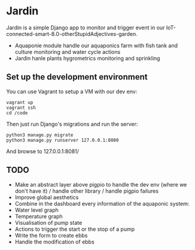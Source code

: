 Jardin
======

Jardin is a simple Django app to monitor and trigger event in our
IoT-connected-smart-8.0-otherStupidAdjectives-garden.

- Aquaponie module handle our aquaponics farm with fish tank and
  culture monitoring and water cycle actions
- Jardin hanle plants hygrometrics monitoring and sprinkling
 

## Set up the development environment

You can use Vagrant to setup a VM with our dev env:
```
vagrant up
vagrant ssh
cd /code
```

Then just run Django's migrations and run the server:

```
python3 manage.py migrate
python3 manage.py runserver 127.0.0.1:8080
```

And browse to 127.0.0.1:8081/


## TODO

- Make an abstract layer above pigpio to handle the dev env (where we
  don't have it) / handle other library / handle pigpio failures
- Improve global aesthetics
- Combine in the dashboard every information of the aquaponic system:
 - Water level graph
 - Temperature graph
 - Visualisation of pump state
 - Actions to trigger the start or the stop of a pump
- Write the form to create ebbs
- Handle the modification of ebbs